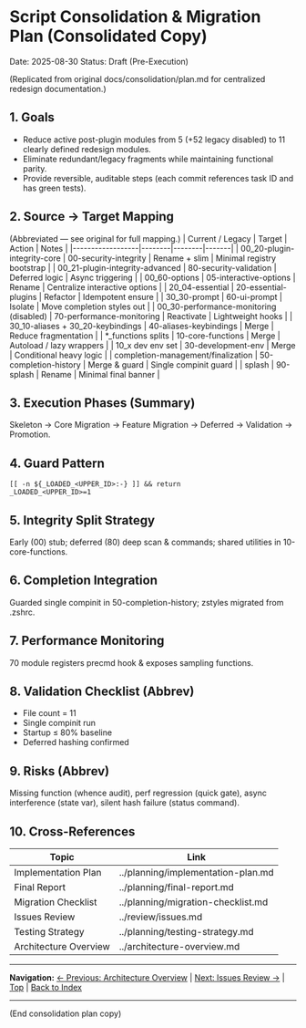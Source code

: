 # Script Consolidation & Migration Plan (Consolidated Copy)
Date: 2025-08-30
Status: Draft (Pre-Execution)

(Replicated from original docs/consolidation/plan.md for centralized redesign documentation.)

## 1. Goals
- Reduce active post-plugin modules from 5 (+52 legacy disabled) to 11 clearly defined redesign modules.
- Eliminate redundant/legacy fragments while maintaining functional parity.
- Provide reversible, auditable steps (each commit references task ID and has green tests).

## 2. Source → Target Mapping
(Abbreviated — see original for full mapping.)
| Current / Legacy | Target | Action | Notes |
|------------------|--------|--------|-------|
| 00_20-plugin-integrity-core | 00-security-integrity | Rename + slim | Minimal registry bootstrap |
| 00_21-plugin-integrity-advanced | 80-security-validation | Deferred logic | Async triggering |
| 00_60-options | 05-interactive-options | Rename | Centralize interactive options |
| 20_04-essential | 20-essential-plugins | Refactor | Idempotent ensure |
| 30_30-prompt | 60-ui-prompt | Isolate | Move completion styles out |
| 00_30-performance-monitoring (disabled) | 70-performance-monitoring | Reactivate | Lightweight hooks |
| 30_10-aliases + 30_20-keybindings | 40-aliases-keybindings | Merge | Reduce fragmentation |
| *_functions splits | 10-core-functions | Merge | Autoload / lazy wrappers |
| 10_x dev env set | 30-development-env | Merge | Conditional heavy logic |
| completion-management/finalization | 50-completion-history | Merge & guard | Single compinit guard |
| splash | 90-splash | Rename | Minimal final banner |

## 3. Execution Phases (Summary)
Skeleton → Core Migration → Feature Migration → Deferred → Validation → Promotion.

## 4. Guard Pattern
```
[[ -n ${_LOADED_<UPPER_ID>:-} ]] && return
_LOADED_<UPPER_ID>=1
```

## 5. Integrity Split Strategy
Early (00) stub; deferred (80) deep scan & commands; shared utilities in 10-core-functions.

## 6. Completion Integration
Guarded single compinit in 50-completion-history; zstyles migrated from .zshrc.

## 7. Performance Monitoring
70 module registers precmd hook & exposes sampling functions.

## 8. Validation Checklist (Abbrev)
- File count = 11
- Single compinit run
- Startup ≤ 80% baseline
- Deferred hashing confirmed

## 9. Risks (Abbrev)
Missing function (whence audit), perf regression (quick gate), async interference (state var), silent hash failure (status command).

## 10. Cross-References
| Topic | Link |
|-------|------|
| Implementation Plan | ../planning/implementation-plan.md |
| Final Report | ../planning/final-report.md |
| Migration Checklist | ../planning/migration-checklist.md |
| Issues Review | ../review/issues.md |
| Testing Strategy | ../planning/testing-strategy.md |
| Architecture Overview | ../architecture-overview.md |

---
**Navigation:** [← Previous: Architecture Overview](../architecture-overview.md) | [Next: Issues Review →](../review/issues.md) | [Top](#) | [Back to Index](../README.md)

---
(End consolidation plan copy)

